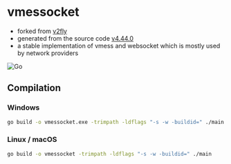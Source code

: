# vmessocket
- forked from [v2fly](https://github.com/v2fly)
- generated from the source code [v4.44.0](https://github.com/v2fly)
- a stable implementation of vmess and websocket which is mostly used by network providers

![Go](https://img.shields.io:/github/go-mod/go-version/vmessocket/vmessocket)

## Compilation

### Windows

```bash
go build -o vmessocket.exe -trimpath -ldflags "-s -w -buildid=" ./main
```

### Linux / macOS

```bash
go build -o vmessocket -trimpath -ldflags "-s -w -buildid=" ./main
```
